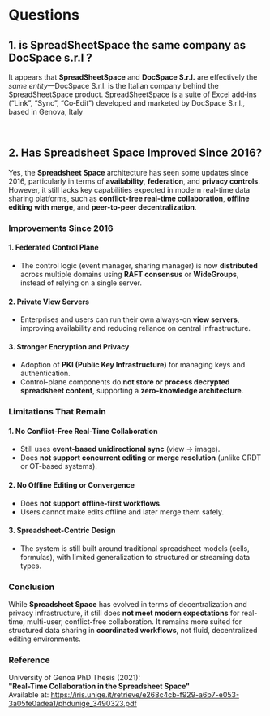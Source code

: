 # Questions

## 1. is SpreadSheetSpace the same company as DocSpace s.r.l ?

It appears that **SpreadSheetSpace** and **DocSpace S.r.l.** are effectively the *same entity*—DocSpace S.r.l. is the Italian company behind the SpreadSheetSpace product. SpreadSheetSpace is a suite of Excel add‑ins (“Link”, “Sync”, “Co‑Edit”) developed and marketed by DocSpace S.r.l., based in Genova, Italy

&nbsp;

## 2. Has Spreadsheet Space Improved Since 2016?

Yes, the **Spreadsheet Space** architecture has seen some updates since 2016, particularly in terms of **availability**, **federation**, and **privacy controls**. However, it still lacks key capabilities expected in modern real-time data sharing platforms, such as **conflict-free real-time collaboration**, **offline editing with merge**, and **peer-to-peer decentralization**.

### Improvements Since 2016

#### 1. **Federated Control Plane**

- The control logic (event manager, sharing manager) is now **distributed** across multiple domains using **RAFT consensus** or **WideGroups**, instead of relying on a single server.

#### 2. **Private View Servers**

- Enterprises and users can run their own always-on **view servers**, improving availability and reducing reliance on central infrastructure.

#### 3. **Stronger Encryption and Privacy**

- Adoption of **PKI (Public Key Infrastructure)** for managing keys and authentication.
- Control-plane components do **not store or process decrypted spreadsheet content**, supporting a **zero-knowledge architecture**.

### Limitations That Remain

#### 1. **No Conflict-Free Real-Time Collaboration**

- Still uses **event-based unidirectional sync** (view → image).
- Does **not support concurrent editing** or **merge resolution** (unlike CRDT or OT-based systems).

#### 2. **No Offline Editing or Convergence**

- Does **not support offline-first workflows**.
- Users cannot make edits offline and later merge them safely.

#### 3. **Spreadsheet-Centric Design**

- The system is still built around traditional spreadsheet models (cells, formulas), with limited generalization to structured or streaming data types.

### Conclusion

While **Spreadsheet Space** has evolved in terms of decentralization and privacy infrastructure, it still does **not meet modern expectations** for real-time, multi-user, conflict-free collaboration. It remains more suited for structured data sharing in **coordinated workflows**, not fluid, decentralized editing environments.

### Reference

University of Genoa PhD Thesis (2021):  
**"Real-Time Collaboration in the Spreadsheet Space"**  
Available at: <https://iris.unige.it/retrieve/e268c4cb-f929-a6b7-e053-3a05fe0adea1/phdunige_3490323.pdf>
